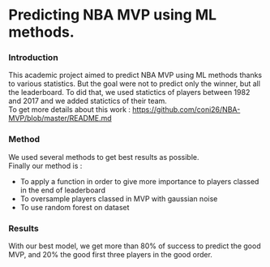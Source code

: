 # Predicting NBA MVP using ML methods.

### Introduction

This academic project aimed to predict NBA MVP using ML methods thanks to various statistics. But the goal were not to predict only the winner, but all the leaderboard. To did that, we used statictics of players between 1982 and 2017 and we added statictics of their team. \
To get more details about this work : https://github.com/coni26/NBA-MVP/blob/master/README.md

### Method

We used several methods to get best results as possible. \
Finally our method is :
* To apply a function in order to give more importance to players classed in the end of leaderboard
* To oversample players classed in MVP with gaussian noise
* To use random forest on dataset

### Results

With our best model, we get more than 80% of success to predict the good MVP, and 20% the good first three players in the good order.



